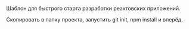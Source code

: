 Шаблон для быстрого старта разработки реактовских приложений. 

Скопировать в папку проекта, запустить git init, npm install и вперёд.